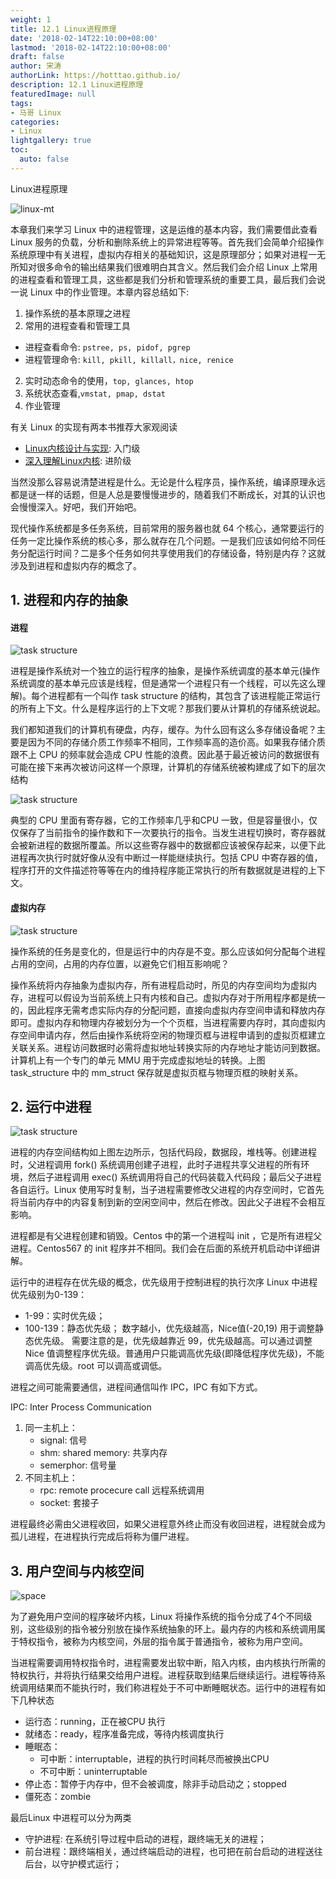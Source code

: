 ```yaml
---
weight: 1
title: 12.1 Linux进程原理
date: '2018-02-14T22:10:00+08:00'
lastmod: '2018-02-14T22:10:00+08:00'
draft: false
author: 宋涛
authorLink: https://hotttao.github.io/
description: 12.1 Linux进程原理
featuredImage: null
tags:
- 马哥 Linux
categories:
- Linux
lightgallery: true
toc:
  auto: false
---
```


Linux进程原理

![linux-mt](/images/linux_mt/linux_mt.jpg)
<!-- more -->

本章我们来学习 Linux 中的进程管理，这是运维的基本内容，我们需要借此查看 Linux 服务的负载，分析和删除系统上的异常进程等等。首先我们会简单介绍操作系统原理中有关进程，虚拟内存相关的基础知识，这是原理部分；如果对进程一无所知对很多命令的输出结果我们很难明白其含义。然后我们会介绍 Linux 上常用的进程查看和管理工具，这些都是我们分析和管理系统的重要工具，最后我们会说一说 Linux 中的作业管理。本章内容总结如下:
1. 操作系统的基本原理之进程
2. 常用的进程查看和管理工具
  - 进程查看命令: `pstree, ps, pidof, pgrep`
  - 进程管理命令: `kill, pkill, killall，nice, renice`
2. 实时动态命令的使用，`top, glances, htop`
2. 系统状态查看,`vmstat, pmap, dstat`
3. 作业管理

有关 Linux 的实现有两本书推荐大家观阅读
- [Linux内核设计与实现](https://book.douban.com/subject/6097773/): 入门级
- [深入理解Linux内核](https://book.douban.com/subject/2287506/): 进阶级

当然没那么容易说清楚进程是什么。无论是什么程序员，操作系统，编译原理永远都是谜一样的话题，但是人总是要慢慢进步的，随着我们不断成长，对其的认识也会慢慢深入。好吧，我们开始吧。

现代操作系统都是多任务系统，目前常用的服务器也就 64 个核心，通常要运行的任务一定比操作系统的核心多，那么就存在几个问题。一是我们应该如何给不同任务分配运行时间？二是多个任务如何共享使用我们的存储设备，特别是内存？这就涉及到进程和虚拟内存的概念了。

## 1. 进程和内存的抽象
#### 进程
![task structure](/images/linux_mt/task_structure.gif)

进程是操作系统对一个独立的运行程序的抽象，是操作系统调度的基本单元(操作系统调度的基本单元应该是线程，但是通常一个进程只有一个线程，可以先这么理解)。每个进程都有一个叫作 task structure 的结构，其包含了该进程能正常运行的所有上下文。什么是程序运行的上下文呢？那我们要从计算机的存储系统说起。

我们都知道我们的计算机有硬盘，内存，缓存。为什么回有这么多存储设备呢？主要是因为不同的存储介质工作频率不相同，工作频率高的造价高。如果我存储介质跟不上 CPU 的频率就会造成 CPU 性能的浪费。因此基于最近被访问的数据很有可能在接下来再次被访问这样一个原理，计算机的存储系统被构建成了如下的层次结构

![task structure](/images/linux_mt/device_save.jpg)

典型的 CPU 里面有寄存器，它的工作频率几乎和CPU 一致，但是容量很小，仅仅保存了当前指令的操作数和下一次要执行的指令。当发生进程切换时，寄存器就会被新进程的数据所覆盖。所以这些寄存器中的数据都应该被保存起来，以便下此进程再次执行时就好像从没有中断过一样能继续执行。包括 CPU 中寄存器的值，程序打开的文件描述符等等在内的维持程序能正常执行的所有数据就是进程的上下文。

#### 虚拟内存
![task structure](/images/linux_mt/mmap.jpg)

操作系统的任务是变化的，但是运行中的内存是不变。那么应该如何分配每个进程占用的空间，占用的内存位置，以避免它们相互影响呢？

操作系统将内存抽象为虚拟内存，所有进程启动时，所见的内存空间均为虚拟内存，进程可以假设为当前系统上只有内核和自己。虚拟内存对于所用程序都是统一的，因此程序无需考虑实际内存的分配问题，直接向虚拟内存空间申请和释放内存即可。虚拟内存和物理内存被划分为一个个页框，当进程需要内存时，其向虚拟内存空间申请内存，然后由操作系统将空闲的物理页框与进程申请到的虚拟页框建立关联关系。进程访问数据时必需将虚拟地址转换实际的内存地址才能访问到数据。计算机上有一个专门的单元 MMU 用于完成虚拟地址的转换。上图 task_structure 中的 mm_struct 保存就是虚拟页框与物理页框的映射关系。

## 2. 运行中进程
![task structure](/images/linux_mt/process_stack.jpg)

进程的内存空间结构如上图左边所示，包括代码段，数据段，堆栈等。创建进程时，父进程调用 fork() 系统调用创建子进程，此时子进程共享父进程的所有环境，然后子进程调用 exec() 系统调用将自己的代码装载入代码段；最后父子进程各自运行。Linux 使用写时复制，当子进程需要修改父进程的内存空间时，它首先将当前内存中的内容复制到新的空闲空间中，然后在修改。因此父子进程不会相互影响。

进程都是有父进程创建和销毁。Centos 中的第一个进程叫 init ，它是所有进程父进程。Centos567 的 init 程序并不相同。我们会在后面的系统开机启动中详细讲解。

运行中的进程存在优先级的概念，优先级用于控制进程的执行次序
Linux 中进程优先级别为0-139：
- 1-99：实时优先级；
- 100-139：静态优先级； 数字越小，优先级越高，Nice值(-20,19) 用于调整静态优先级。
需要注意的是，优先级越靠近 99，优先级越高。可以通过调整 Nice 值调整程序优先级。普通用户只能调高优先级(即降低程序优先级)，不能调高优先级。root 可以调高或调低。

进程之间可能需要通信，进程间通信叫作 IPC，IPC 有如下方式。

IPC: Inter Process Communication
1. 同一主机上：
    - signal: 信号
    - shm: shared memory: 共享内存
    - semerphor: 信号量
2. 不同主机上：
    - rpc: remote procecure call 远程系统调用
    - socket: 套接子

进程最终必需由父进程收回，如果父进程意外终止而没有收回进程，进程就会成为孤儿进程，在进程执行完成后将称为僵尸进程。

## 3. 用户空间与内核空间
![space](/images/linux_mt/space.jpg)

为了避免用户空间的程序破坏内核，Linux 将操作系统的指令分成了4个不同级别，这些级别的指令被分别放在操作系统抽象的环上。最内存的内核和系统调用属于特权指令，被称为内核空间，外层的指令属于普通指令，被称为用户空间。

当进程需要调用特权指令时，进程需要发出软中断，陷入内核，由内核执行所需的特权执行，并将执行结果交给用户进程。进程获取到结果后继续运行。进程等待系统调用结果而不能执行时，我们称进程处于不可中断睡眠状态。运行中的进程有如下几种状态
- 运行态：running，正在被CPU 执行
- 就绪态：ready，程序准备完成，等待内核调度执行
- 睡眠态：
    - 可中断：interruptable，进程的执行时间耗尽而被换出CPU
    - 不可中断：uninterruptable
- 停止态：暂停于内存中，但不会被调度，除非手动启动之；stopped
- 僵死态：zombie

最后Linux 中进程可以分为两类
- 守护进程: 在系统引导过程中启动的进程，跟终端无关的进程；
- 前台进程：跟终端相关，通过终端启动的进程，也可把在前台启动的进程送往后台，以守护模式运行；
